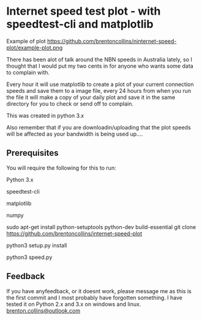 # Internet speed test plot - with speedtest-cli and matplotlib
Example of plot https://github.com/brentoncollins/ninternet-speed-plot/example-plot.png

There has been alot of talk around the NBN speeds in Australia lately, so I thought that I would put my two cents
in for anyone who wants some data to complain with. 

Every hour it will use matplotlib to create a plot of your current connection speeds and save them to a image file, every 24 hours from when you run the file it will make a copy of your daily plot and save it in the same directory for you to check or send off to complain.

This was created in python 3.x

Also remember that if you are downloadin/uploading that the plot speeds will be affected as your bandwidth is being used up....


## Prerequisites

You will require the following for this to run:

Python 3.x

speedtest-cli

matplotlib

numpy


sudo apt-get install python-setuptools python-dev build-essential 
git clone https://github.com/brentoncollins/internet-speed-plot

python3 setup.py install

python3 speed.py


## Feedback

If you have anyfeedback, or it doesnt work, please message me as this is the first commit and I most probably have forgotten something.
I have tested it on Python 2.x and 3.x on windows and linux.
brenton.collins@outlook.com
